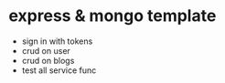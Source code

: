 # express & mongo template

-   sign in with tokens
-   crud on user
-   crud on blogs
-   test all service func

